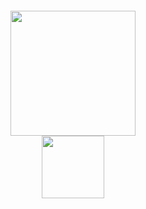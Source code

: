 <h6 align="center"><img src="https://i.ibb.co/LzZ5gRH/dotfiles-logo-icon.png" width="200px"><br><img src="https://i.ibb.co/ZYr76cZ/dotfilesicon.png" width="100px"></h6> 